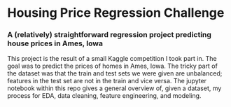 # Housing Price Regression Challenge
### A (relatively) straightforward regression project predicting house prices in Ames, Iowa

This project is the result of a small Kaggle competition I took part in. The goal was to predict the prices of homes in Ames, Iowa. The tricky part of the dataset was that the train and test sets we were given are unbalanced; features in the test set are not in the train and vice versa. The jupyter notebook within this repo gives a general overview of, given a dataset, my process for EDA, data cleaning, feature engineering, and modeling.

